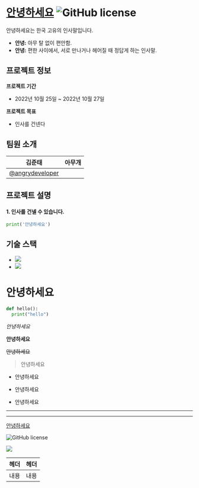 # [안녕하세요](https://github.com/realgreatcode/hello) ![GitHub license](https://img.shields.io/badge/license-MIT-blue.svg)

안녕하세요는 한국 고유의 인사말입니다.

* **안녕:** 아무 탈 없이 편안함.
* **안녕:** 편한 사이에서, 서로 만나거나 헤어질 때 정답게 하는 인사말.

## 프로젝트 정보

**프로젝트 기간**
* 2022년 10월 25일 ~ 2022년 10월 27일

**프로젝트 목표**
* 인사를 건넨다

## 팀원 소개
| 김준태 | 아무개 |
| -----| ---- |
| [@angrydeveloper](https://github.com/angrydeveloper) |  |

## 프로젝트 설명

#### 1. 인사를 건넬 수 있습니다.
```python
print('안녕하세요')
```

## 기술 스택
- <img src="https://img.shields.io/badge/React-61DAFB?style=flat-square&logo=React&logoColor=black">
- <img src="https://img.shields.io/badge/Spring-6DB33F?style=flat-square&logo=Spring&logoColor=white">










































# 안녕하세요

```python
def hello():
  print("hello")
```

*안녕하세요*

**안녕하세요**

~~안녕하세요~~

> 안녕하세요

- 안녕하세요

+ 안녕하세요

* 안녕하세요

***

___

[안녕하세요](https://naver.com)

![GitHub license](https://img.shields.io/badge/license-fastcamp-red.svg)

<img src="https://img.shields.io/badge/license-fastcamp-red.svg">

| 헤더 | 헤더 |
| --- | --- |
| 내용 | 내용 |


